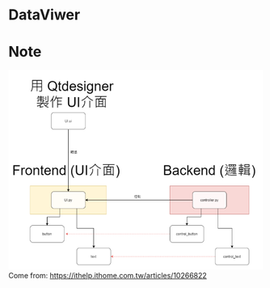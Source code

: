 # DataViwer

# Note 
![Alt text](MDpicture/Qt_design_concept.png) <br>
Come from: https://ithelp.ithome.com.tw/articles/10266822

